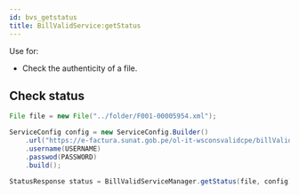 ```yaml
---
id: bvs_getstatus
title: BillValidService:getStatus
---
```


Use for:

- Check the authenticity of a file.

## Check status

```java
File file = new File("../folder/F001-00005954.xml");

ServiceConfig config = new ServiceConfig.Builder()
    .url("https://e-factura.sunat.gob.pe/ol-it-wsconsvalidcpe/billValidService")
    .username(USERNAME)
    .passwod(PASSWORD)
    .build();

StatusResponse status = BillValidServiceManager.getStatus(file, config);
```
